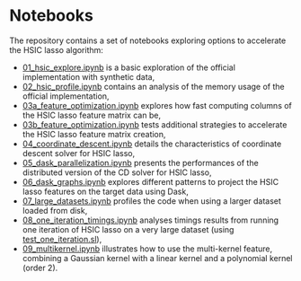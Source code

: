 # Notebooks

The repository contains a set of notebooks exploring options to accelerate the
HSIC lasso algorithm:

- [01_hsic_explore.ipynb](notebooks/01_hsic_explore.ipynb) is a basic exploration of the official implementation with synthetic data,
- [02_hsic_profile.ipynb](notebooks/02_hsic_profile.ipynb) contains an analysis of the memory usage of the official implementation,
- [03a_feature_optimization.ipynb](notebooks/03a_feature_optimization.ipynb) explores how fast computing columns of the HSIC lasso feature matrix can be,
- [03b_feature_optimization.ipynb](notebooks/03b_feature_optimization.ipynb) tests additional strategies to accelerate the HSIC lasso feature matrix creation,
- [04_coordinate_descent.ipynb](notebooks/04_coordinate_descent.ipynb) details the characteristics of coordinate descent solver for HSIC lasso,
- [05_dask_parallelization.ipynb](notebooks/05_dask_parallelization.ipynb) presents the performances of the distributed version of the CD solver for HSIC lasso,
- [06_dask_graphs.ipynb](notebooks/06_dask_graphs.ipynb) explores different patterns to project the HSIC lasso features on the target data using Dask,
- [07_large_datasets.ipynb](notebooks/07_large_datasets.ipynb) profiles the code when using a larger dataset loaded from disk,
- [08_one_iteration_timings.ipynb](notebooks/08_one_iteration_timings.ipynb) analyses timings results from running one iteration of HSIC lasso on a very large dataset (using [test_one_iteration.sl](slurm/test_one_iteration.sl)),
- [09_multikernel.ipynb](notebooks/09_multikernel.ipynb) illustrates how to use the multi-kernel feature, combining a Gaussian kernel with a linear kernel and a polynomial kernel (order 2).
